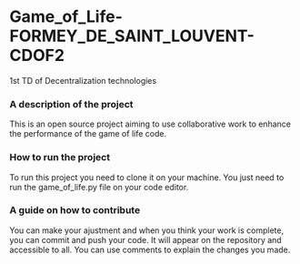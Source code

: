 # Game_of_Life-FORMEY_DE_SAINT_LOUVENT-CDOF2
1st TD of Decentralization technologies

### A description of the project
This is an open source project aiming to use collaborative work to enhance the performance of the game of life code.

### How to run the project
To run this project you need to clone it on your machine. 
You just need to run the game_of_life.py file on your code editor.

### A guide on how to contribute
You can make your ajustment and when you think your work is complete, you can commit and push your code. It will appear on the repository and accessible to all.
You can use comments to explain the changes you made.
